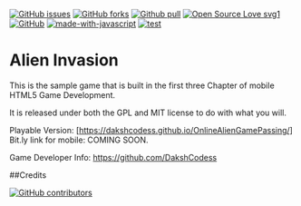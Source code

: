 [![GitHub issues](https://img.shields.io/github/issues/DakshCodess/OnlineAlienGamePassing)](https://github.com/DakshCodess/OnlineAlienGame/issues) [![GitHub forks](https://img.shields.io/github/forks/DakshCodess/OnlineAlienGamePassing)](https://github.com/DakshCodess/OnlineAlienGamePassing/network/members) [![Github pull](https://img.shields.io/github/issues-pr/DakshCodess/OnlineAlienGamePassing)](https://github.com/DakshCodess/OnlineAlienGamePassing/pulls) [![Open Source Love svg1](https://badges.frapsoft.com/os/v1/open-source.svg?v=103)](https://github.com/ellerbrock/open-source-badges/) [![GitHub](https://badgen.net/badge/icon/github?icon=github&label)](https://github.com) [![made-with-javascript](https://img.shields.io/badge/Made%20with-JavaScript-1f425f.svg)](https://www.javascript.com) [![test](https://img.shields.io/badge/test-passing-lightdarkgreen.svg)](https://dakshcodess.github.io/OnlineAlienGamePassing) 


Alien Invasion
==============
This is the sample game that is built in the first three Chapter of
mobile HTML5 Game Development.

It is released under both the GPL and MIT license to do with what you will.

Playable Version: [https://dakshcodess.github.io/OnlineAlienGamePassing/]
Bit.ly link for mobile: 
COMING SOON.

Game Developer Info: https://github.com/DakshCodess 

##Credits


[![GitHub contributors](https://contrib.rocks/image?repo=DakshCodess/OnlineAlienGamePassing)](https://github.com/DakshCodess/OnlineAlienGamePassing/graphs/contributors)
